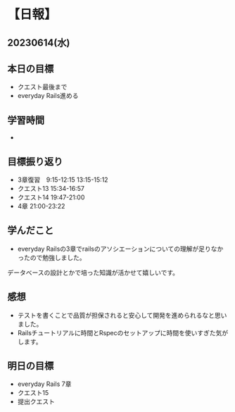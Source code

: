 # 【日報】
## 20230614(水)
## 本日の目標
- クエスト最後まで
- everyday Rails進める
## 学習時間
- 

## 目標振り返り
- 3章復習　9:15-12:15 13:15-15:12
- クエスト13 15:34-16:57
- クエスト14 19:47-21:00
- 4章 21:00-23:22


## 学んだこと
- everyday Railsの3章でrailsのアソシエーションについての理解が足りなかったので勉強しました。

データべースの設計とかで培った知識が活かせて嬉しいです。

## 感想
- テストを書くことで品質が担保されると安心して開発を進められるなと思いました。
- Railsチュートリアルに時間とRspecのセットアップに時間を使いすぎた気がします。


## 明日の目標
- everyday Rails 7章
- クエスト15
- 提出クエスト


